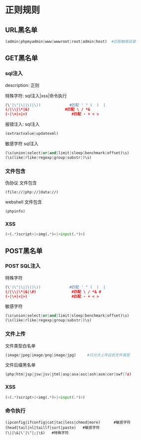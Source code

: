 # 正则规则

## URL黑名单

```python
(admin|phpmyadmin|www|wwwroot|root|admin|host)  #匹配敏感目录
```



## GET黑名单

### sql注入

description:         正则

特殊字符:              sql注入|xss|命令执行

```python
(\'|\"|\||\(|\))             #匹配 ' " (  )  |
(/|\\|\*|&)                #匹配 \ / *&
(-|\+|<|>)                    #匹配 - + < >
```

报错注入:              sql注入

```python
(extractvalue|updatexml)
```

敏感字符  sql注入

```python
(\s(union|select|or|and|limit|sleep|benchmark|offset)\s)
(\s(like|rlike|regexp|group|substr|)\s)
```



### 文件包含

伪协议     文件包含 

```
(file://|php://|data://)
```

webshell   文件包含

```python
(phpinfo)
```



### XSS

```python
(<(.*)script>|<img(.*)>|<input(.*)>)
```



## POST黑名单

### POST SQL注入

特殊字符

```python
(\'|\"|\||\(|\))             #匹配 ' " (  )  |
(/|\\|\*|&|\#)                #匹配 \ / *& #
(-|\+|<|>)                    #匹配 - + < >
```

敏感字符

```python
(\s(union|select|or|and|limit|sleep|benchmark|offset)\s)
(\s(like|rlike|regexp|group|substr|)\s)
```

### 文件上传

文件类型白名单

```python
(image/jpeg|image/png|image/jpg)     #只允许上传这些文件类型
```

文件后缀黑名单

```python
(php|htm|jsp|jsw|jsv|jtml|asp|asa|asc|ash|asm|cer|swf|7z) 
```

### XSS

```python
(<(.*)script>|<img(.*)>|<input(.*)>)
```



### 命令执行

```
(ipconfig|ifconfig|cat|tac|less|chmod|more)      #敏感字符
(head|tail|nl|taillf|sort|paste)   #敏感字符
(\||\&|\'|\"|;|\$)   #特殊字符
```

